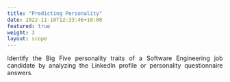 ```yaml
---
title: "Predicting Personality"
date: 2022-11-10T12:33:46+10:00
featured: true
weight: 3
layout: scope
---
```


<p style='text-align: justify;'>
Identify the Big Five personality traits of a Software Engineering job candidate by analyzing the LinkedIn profile or personality questionnaire answers.
</p>
